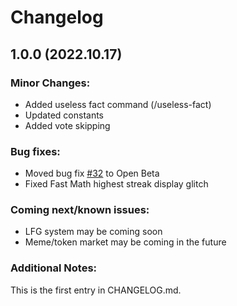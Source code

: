 # Changelog

## 1.0.0 (2022.10.17)

### Minor Changes:

- Added useless fact command (/useless-fact)
- Updated constants
- Added vote skipping

### Bug fixes:

- Moved bug fix [#32](https://github.com/Filajabob/daddybot/issues/32) to Open Beta
- Fixed Fast Math highest streak display glitch

### Coming next/known issues:

- LFG system may be coming soon
- Meme/token market may be coming in the future

### Additional Notes:
This is the first entry in CHANGELOG.md.
